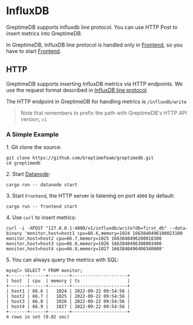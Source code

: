 # InfluxDB

GreptimeDB supports Influxdb line protocol. You can use HTTP Post to insert metrics into GreptimeDB.

In GreptimeDB, InfluxDB line protocol is handled only in [Frontend][1], so you have to start [Frontend][1].

[1]: <../Developer_Guide/frontend/index.md>

## HTTP

GreptimeDB supports inserting InfluxDB metrics via HTTP endpoints. We use the request format described in [InfluxDB line protocol][2].

[2]: <https://docs.influxdata.com/influxdb/v1.8/write_protocols/line_protocol_tutorial/>

The HTTP endpoint in GreptimeDB for handling metrics is `/influxdb/write`

> Note that remembers to prefix the path with GreptimeDB's HTTP API version, `v1`

### A Simple Example

1\. Git clone the source:

```shell
git clone https://github.com/GreptimeTeam/greptimedb.git
cd greptimedb
```

2\. Start [Datanode][3]:

[3]: <../Developer_Guide/datanode/index.md>

```shell
cargo run -- datanode start
```

3\. Start `Frontend`, the HTTP server is listening on port `4000` by default:

```shell
cargo run -- frontend start
```

4\. Use `curl` to insert metrics:

```shell
curl -i -XPOST "127.0.0.1:4000/v1/influxdb/write?db=first_db" --data-binary 'monitor,host=host1 cpu=66.6,memory=1024 1663840496100023100
monitor,host=host2 cpu=66.7,memory=1025 1663840496200010300
monitor,host=host3 cpu=66.8,memory=1026 1663840496300003400
monitor,host=host4 cpu=66.9,memory=1027 1663840496400340000'
```

5\. You can always query the metrics with SQL:

```text
mysql> SELECT * FROM monitor;
+-------+------+--------+---------------------+
| host  | cpu  | memory | ts                  |
+-------+------+--------+---------------------+
| host1 | 66.6 |   1024 | 2022-09-22 09:54:56 |
| host2 | 66.7 |   1025 | 2022-09-22 09:54:56 |
| host3 | 66.8 |   1026 | 2022-09-22 09:54:56 |
| host4 | 66.9 |   1027 | 2022-09-22 09:54:56 |
+-------+------+--------+---------------------+
4 rows in set (0.02 sec)
```
